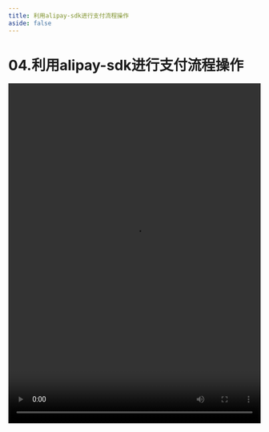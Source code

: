 ```yaml
---
title: 利用alipay-sdk进行支付流程操作
aside: false
---
```


# 04.利用alipay-sdk进行支付流程操作

<video autoplay src="http://qn.chinavanes.com/nodejs/module-23/04.利用alipay-sdk进行支付流程操作.mp4" controls controlsList="nodownload" width="100%" height="680"/>

